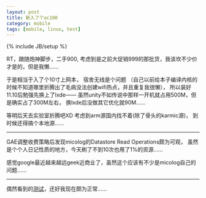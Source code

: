 ```yaml
---
layout: post
title: 新入了个ac100
category: mobile
tags: [mobile, linux, test]
---
```

{% include JB/setup %}

RT，跟随炮神脚步，二手900,
考虑到是之前大促销999的那批货，我该坎不少价才是的，但是我懒……

于是相当于入了个10寸上网本，
宿舍无线是个问题
（自己以前给本子编译内核的时候不知道哪里折腾出了毛病没法创建wifi热点，并且重复我很懒），
所以装好11.10后勉强先换上了lxde——
虽然unity不如传说中那样一开机就占用500M，但是确实占了300M左右，
换lxde后没做其它优化就90M……

等明后天去实验室折腾吧XD
考虑到arm源国内找不着(除了骨头的karmic源)，
到时候还得搞个本地源……

-----

GAE调整收费策略后发现micolog的Datastore Read Operations颇为可观，
虽然是个个人日记性质的地方，今天刷了不到10次也用了1%的资源……

感觉google最近越来越远geek近商业了，虽然这个应该有不少是micolog自己的问题……

-----

偶然看到的[测试](http://jandan.net/2011/08/25/2young-2naive.html)，还好我现在颇为正常……

